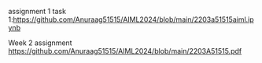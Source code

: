 assignment 1 
task 1:https://github.com/Anuraag51515/AIML2024/blob/main/2203a51515aiml.ipynb

Week 2 assignment https://github.com/Anuraag51515/AIML2024/blob/main/2203A51515.pdf
